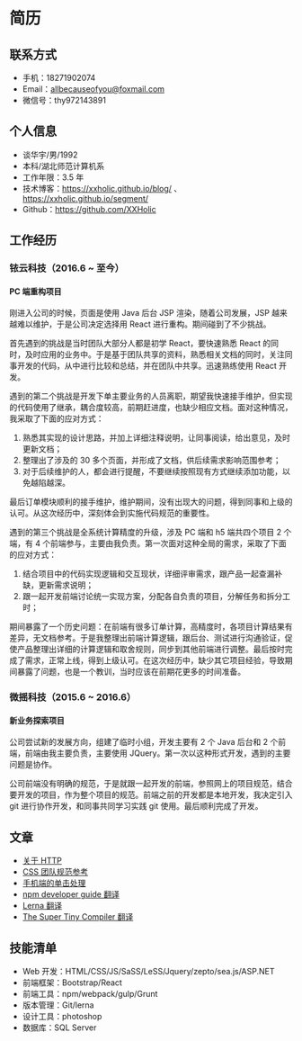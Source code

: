 # 简历
## 联系方式
- 手机：18271902074
- Email：allbecauseofyou@foxmail.com
- 微信号：thy972143891

## 个人信息
- 谈华宇/男/1992
- 本科/湖北师范计算机系
- 工作年限：3.5 年
- 技术博客：https://xxholic.github.io/blog/ 、https://xxholic.github.io/segment/
- Github：https://github.com/XXHolic

## 工作经历
### 铱云科技（2016.6 ~ 至今）
#### PC 端重构项目
刚进入公司的时候，页面是使用 Java 后台 JSP 渲染，随着公司发展，JSP 越来越难以维护，于是公司决定选择用 React 进行重构。期间碰到了不少挑战。

首先遇到的挑战是当时团队大部分人都是初学 React，要快速熟悉 React 的同时，及时应用的业务中。于是基于团队共享的资料，熟悉相关文档的同时，关注同事开发的代码，从中进行比较和总结，并在团队中共享。迅速熟练使用 React 开发。

遇到的第二个挑战是开发下单主要业务的人员离职，期望我快速接手维护，但实现的代码使用了继承，耦合度较高，前期赶进度，也缺少相应文档。面对这种情况，我采取了下面的应对方式：
1. 熟悉其实现的设计思路，并加上详细注释说明，让同事阅读，给出意见，及时更新文档；
2. 整理出了涉及的 30 多个页面，并形成了文档，供后续需求影响范围参考；
3. 对于后续维护的人，都会进行提醒，不要继续按照现有方式继续添加功能，以免越陷越深。

最后订单模块顺利的接手维护，维护期间，没有出现大的问题，得到同事和上级的认可。从这次经历中，深刻体会到实施代码规范的重要性。

遇到的第三个挑战是全系统计算精度的升级，涉及 PC 端和 h5 端共四个项目 2 个端，有 4 个前端参与，主要由我负责。第一次面对这种全局的需求，采取了下面的应对方式：
1. 结合项目中的代码实现逻辑和交互现状，详细评审需求，跟产品一起查漏补缺，更新需求说明；
2. 跟一起开发前端讨论统一实现方案，分配各自负责的项目，分解任务和拆分工时；

期间暴露了一个历史问题：在前端有很多订单计算，高精度时，各项目计算结果有差异，无文档参考。于是我整理出前端计算逻辑，跟后台、测试进行沟通验证，促使产品整理出详细的计算逻辑和取舍规则，同步到其他前端进行调整。最后按时完成了需求，正常上线，得到上级认可。在这次经历中，缺少其它项目经验，导致期间暴露了问题，也是一个教训，当时应该在前期花更多的时间准备。

### 微摇科技（2015.6 ~ 2016.6）
#### 新业务探索项目
公司尝试新的发展方向，组建了临时小组，开发主要有 2 个 Java 后台和 2 个前端，前端由我主要负责，主要使用 JQuery。第一次以这种形式开发，遇到的主要问题是协作。

公司前端没有明确的规范，于是就跟一起开发的前端，参照网上的项目规范，结合要开发的项目，作为整个项目的规范。前端之前的开发都是本地开发，我决定引入 git 进行协作开发，和同事共同学习实践 git 使用。最后顺利完成了开发。

## 文章
- [关于 HTTP](https://github.com/XXHolic/blog/issues/31)
- [CSS 团队规范参考](https://github.com/XXHolic/blog/issues/30)
- [手机端的单击处理](https://github.com/XXHolic/blog/issues/20)
- [npm developer guide 翻译](https://github.com/XXHolic/blog/issues/29)
- [Lerna 翻译](https://github.com/XXHolic/blog/issues/29)
- [The Super Tiny Compiler 翻译](https://github.com/XXHolic/blog/issues/29)

## 技能清单
- Web 开发：HTML/CSS/JS/SaSS/LeSS/Jquery/zepto/sea.js/ASP.NET
- 前端框架：Bootstrap/React
- 前端工具：npm/webpack/gulp/Grunt
- 版本管理：Git/lerna
- 设计工具：photoshop
- 数据库：SQL Server